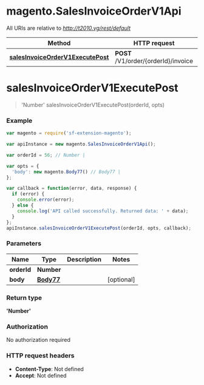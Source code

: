 # magento.SalesInvoiceOrderV1Api

All URIs are relative to *http://t2010.vg/rest/default*

Method | HTTP request | Description
------------- | ------------- | -------------
[**salesInvoiceOrderV1ExecutePost**](SalesInvoiceOrderV1Api.md#salesInvoiceOrderV1ExecutePost) | **POST** /V1/order/{orderId}/invoice | 


<a name="salesInvoiceOrderV1ExecutePost"></a>
# **salesInvoiceOrderV1ExecutePost**
> &#39;Number&#39; salesInvoiceOrderV1ExecutePost(orderId, opts)





### Example
```javascript
var magento = require('sf-extension-magento');

var apiInstance = new magento.SalesInvoiceOrderV1Api();

var orderId = 56; // Number | 

var opts = { 
  'body': new magento.Body77() // Body77 | 
};

var callback = function(error, data, response) {
  if (error) {
    console.error(error);
  } else {
    console.log('API called successfully. Returned data: ' + data);
  }
};
apiInstance.salesInvoiceOrderV1ExecutePost(orderId, opts, callback);
```

### Parameters

Name | Type | Description  | Notes
------------- | ------------- | ------------- | -------------
 **orderId** | **Number**|  | 
 **body** | [**Body77**](Body77.md)|  | [optional] 

### Return type

**&#39;Number&#39;**

### Authorization

No authorization required

### HTTP request headers

 - **Content-Type**: Not defined
 - **Accept**: Not defined

